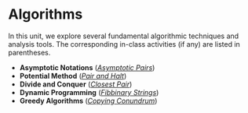 # Algorithms

In this unit, we explore several fundamental algorithmic techniques and analysis tools. The corresponding in-class activities (if any) are listed in parentheses.

- **Asymptotic Notations** ([*Asymptotic Pairs*](asymp-pair/asymptotic-pairs.md))
- **Potential Method** ([*Pair and Halt*](pair-n-halt/pair-n-halt.md))
- **Divide and Conquer** ([*Closest Pair*](closest-pair/closest-pair.md))
- **Dynamic Programming** ([*Fibbinary Strings*](fib-bin/fib-bin.md))
- **Greedy Algorithms** ([*Copying Conundrum*](copying/copying.md))
